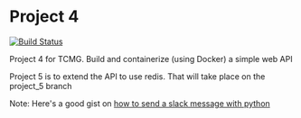 # Project 4
[![Build Status](https://travis-ci.org/llamicron/tcmg_project_4.svg?branch=master)](https://travis-ci.org/llamicron/tcmg_project_4)

Project 4 for TCMG. Build and containerize (using Docker) a simple web API

Project 5 is to extend the API to use redis. That will take place on the project_5 branch

Note: Here's a good gist on [how to send a slack message with python](https://gist.github.com/devStepsize/b1b795309a217d24566dcc0ad136f784)
